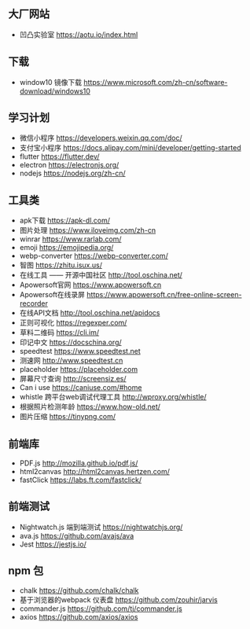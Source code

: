 ## 大厂网站
* 凹凸实验室 <https://aotu.io/index.html>

## 下载
* window10 镜像下载 <https://www.microsoft.com/zh-cn/software-download/windows10>

## 学习计划 
* 微信小程序 <https://developers.weixin.qq.com/doc/>
* 支付宝小程序 <https://docs.alipay.com/mini/developer/getting-started>
* flutter <https://flutter.dev/>
* electron <https://electronjs.org/>
* nodejs <https://nodejs.org/zh-cn/>
## 工具类
* apk下载 <https://apk-dl.com/>
* 图片处理 <https://www.iloveimg.com/zh-cn>
* winrar <https://www.rarlab.com/>
* emoji <https://emojipedia.org/>
* webp-converter <https://webp-converter.com/>
* 智图 <https://zhitu.isux.us/>
* 在线工具 —— 开源中国社区 <http://tool.oschina.net/>
* Apowersoft官网 <https://www.apowersoft.cn>
* Apowersoft在线录屏 <https://www.apowersoft.cn/free-online-screen-recorder>
* 在线API文档 <http://tool.oschina.net/apidocs>
* 正则可视化 <https://regexper.com/>
* 草料二维码 <https://cli.im/>
* 印记中文 <https://docschina.org/>
* speedtest <https://www.speedtest.net>
* 测速网 <http://www.speedtest.cn>
* placeholder <https://placeholder.com>
* 屏幕尺寸查询 <http://screensiz.es/>
* Can i use <https://caniuse.com/#home>
* whistle 跨平台web调试代理工具 <http://wproxy.org/whistle/>
* 根据照片检测年龄 <https://www.how-old.net/>
* 图片压缩 <https://tinypng.com/>

## 前端库
* PDF.js <http://mozilla.github.io/pdf.js/>
* html2canvas <http://html2canvas.hertzen.com/>
* fastClick <https://labs.ft.com/fastclick/>

## 前端测试
* Nightwatch.js 端到端测试 <https://nightwatchjs.org/>
* ava.js <https://github.com/avajs/ava>
* Jest <https://jestjs.io/>

## npm 包
* chalk <https://github.com/chalk/chalk>
* 基于浏览器的webpack 仪表盘 <https://github.com/zouhir/jarvis>
* commander.js <https://github.com/tj/commander.js>
* axios <https://github.com/axios/axios>